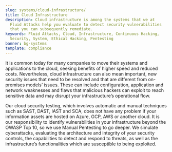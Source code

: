 ```yaml
---
slug: systems/cloud-infrastructure/
title: Cloud Infrastructure
description: Cloud infrastructure is among the systems that we at
  Fluid Attacks help you evaluate to detect security vulnerabilities
  that you can subsequently remediate.
keywords: Fluid Attacks, Cloud, Infrastructure, Continuous Hacking,
  Security, System, Ethical Hacking, Pentesting
banner: bg-systems
template: compliance
---
```


<div class="paragraph fw3 f3 lh-2">

It is common today for many companies to move their systems and
applications to the cloud, seeking benefits of higher speed and reduced
costs. Nevertheless, cloud infrastructure can also mean important, new
security issues that need to be resolved and that are different from
on-premises models’ issues. These can include configuration, application
and network weaknesses and flaws that malicious hackers can exploit to
reach sensitive data and may disrupt your infrastructure’s operational
flow.

</div>

<div class="paragraph fw3 f3 lh-2">

Our cloud security testing, which involves automatic and manual
techniques such as SAST, DAST, IAST and SCA, does not have any problem
if your information assets are hosted on Azure, GCP, AWS or another
cloud. It is our responsibility to identify vulnerabilities in your
infrastructure beyond the OWASP Top 10, so we use Manual Pentesting to
go deeper. We simulate cyberattacks, evaluating the architecture and
integrity of your security controls, the capabilities to detect and
respond to threats, as well as the infrastructure’s functionalities
which are susceptible to being exploited.

</div>